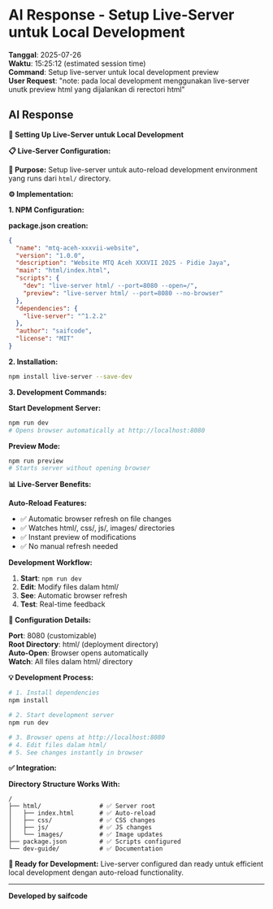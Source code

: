 # AI Response - Setup Live-Server untuk Local Development

**Tanggal**: 2025-07-26  
**Waktu**: 15:25:12 (estimated session time)  
**Command**: Setup live-server untuk local development preview  
**User Request**: "note: pada local development menggunakan live-server unutk preview html yang dijalankan di rerectori html"

## AI Response

**🚀 Setting Up Live-Server untuk Local Development**

**📋 Live-Server Configuration:**

**🎯 Purpose:**
Setup live-server untuk auto-reload development environment yang runs dari `html/` directory.

**⚙️ Implementation:**

**1. NPM Configuration:**

**package.json creation:**
```json
{
  "name": "mtq-aceh-xxxvii-website",
  "version": "1.0.0", 
  "description": "Website MTQ Aceh XXXVII 2025 - Pidie Jaya",
  "main": "html/index.html",
  "scripts": {
    "dev": "live-server html/ --port=8080 --open=/",
    "preview": "live-server html/ --port=8080 --no-browser"
  },
  "dependencies": {
    "live-server": "^1.2.2"
  },
  "author": "saifcode",
  "license": "MIT"
}
```

**2. Installation:**
```bash
npm install live-server --save-dev
```

**3. Development Commands:**

**Start Development Server:**
```bash
npm run dev
# Opens browser automatically at http://localhost:8080
```

**Preview Mode:**
```bash
npm run preview  
# Starts server without opening browser
```

**📊 Live-Server Benefits:**

**Auto-Reload Features:**
- ✅ Automatic browser refresh on file changes
- ✅ Watches html/, css/, js/, images/ directories
- ✅ Instant preview of modifications
- ✅ No manual refresh needed

**Development Workflow:**
1. **Start**: `npm run dev`
2. **Edit**: Modify files dalam html/
3. **See**: Automatic browser refresh
4. **Test**: Real-time feedback

**🔧 Configuration Details:**

**Port**: 8080 (customizable)  
**Root Directory**: html/ (deployment directory)  
**Auto-Open**: Browser opens automatically  
**Watch**: All files dalam html/ directory

**💡 Development Process:**

```bash
# 1. Install dependencies
npm install

# 2. Start development server
npm run dev

# 3. Browser opens at http://localhost:8080
# 4. Edit files dalam html/
# 5. See changes instantly in browser
```

**✅ Integration:**

**Directory Structure Works With:**
```
/
├── html/                # ✅ Server root
│   ├── index.html       # ✅ Auto-reload
│   ├── css/             # ✅ CSS changes
│   ├── js/              # ✅ JS changes  
│   └── images/          # ✅ Image updates
├── package.json         # ✅ Scripts configured
└── dev-guide/           # ✅ Documentation
```

**🎯 Ready for Development:**
Live-server configured dan ready untuk efficient local development dengan auto-reload functionality.

---

**Developed by saifcode**